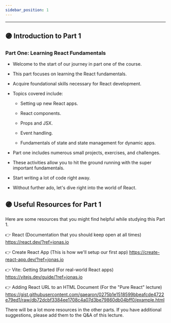 ```yaml
---
sidebar_position: 1
---
```


---

## 🟣 Introduction to Part 1

### Part One: Learning React Fundamentals

- Welcome to the start of our journey in part one of the course.

- This part focuses on learning the React fundamentals.

- Acquire foundational skills necessary for React development.

- Topics covered include:

  - Setting up new React apps.

  - React components.

  - Props and JSX.

  - Event handling.

  - Fundamentals of state and state management for dynamic apps.

- Part one includes numerous small projects, exercises, and challenges.

- These activities allow you to hit the ground running with the super important fundamentals.

- Start writing a lot of code right away.

- Without further ado, let's dive right into the world of React.

## 🟣 Useful Resources for Part 1

Here are some resources that you might find helpful while studying this Part 1.

👉 React (Documentation that you should keep open at all times)
https://react.dev/?ref=jonas.io

👉 Create React App (This is how we'll setup our first app)
https://create-react-app.dev/?ref=jonas.io

👉 Vite: Getting Started (For real-world React apps)
https://vitejs.dev/guide/?ref=jonas.io

👉 Adding React URL to an HTML Document (For the "Pure React" lecture)
https://gist.githubusercontent.com/gaearon/0275b1e1518599bbeafcde4722e79ed1/raw/db72dcbf3384ee1708c4a07d3be79860db04bff0/example.html

There will be a lot more resources in the other parts. If you have additional suggestions, please add them to the Q&A of this lecture.
